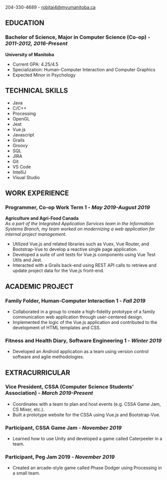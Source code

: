 204-330-4689 - robitai4@myumanitoba.ca

## **EDUCATION**  
### **Bachelor of Science, Major in Computer Science (Co-op)** - _2011-2012, 2016-Present_  
**University of Manitoba**
* Current GPA: 4.25/4.5
* Specialization: Human-Computer Interaction and Computer Graphics
* Expected Minor in Psychology

## **TECHNICAL SKILLS**  

* Java  
* C/C++  
* Processing  
* OpenGL  
* Jest  
* Vue.js  
* Javascript  
* Grails
* Groovy
* SQL
* JIRA
* Git
* VS Code
* IntelliJ
* Visual Studio

## **WORK EXPERIENCE**  
### **Programmer, Co-op Work Term 1** - _May 2019-August 2019_  
**Agriculture and Agri-Food Canada**  
_As a part of the Integrated Application Services team in the Information Systems Branch, my team worked on modernizing a web application for internal project management._
* Utilized Vue.js and related libraries such as Vuex, Vue Router, and Bootstrap-Vue to develop a reactive single page application.
* Developed a suite of unit tests for Vue.js components using Vue Test Utils and Jest.
* Interacted with a Grails back-end using REST API calls to retrieve and update project data for the Vue.js front-end.

## **ACADEMIC PROJECT**  
### **Family Folder, Human-Computer Interaction 1** - _Fall 2019_
* Collaborated in a group to create a high-fidelity prototype of a family communication web application through user-centered design.
* Implemented the logic of the Vue.js application and contributed to the development of HTML templates and CSS.

### **Fitness and Health Diary, Software Engineering 1** - _Winter 2019_
* Developed an Android application as a team using version control software and agile methodologies.

## **EXTRACURRICULAR**  
### **Vice President, CSSA (Computer Science Students’ Association)** - _March 2019-Present_  
* Coordinates with a team to plan and host events (e.g. CSSA Game Jam, CS Mixer, etc.).  
* Built a prototype website for the CSSA using Vue.js and Bootstrap-Vue.  

### **Participant, CSSA Game Jam**  - _November 2019_
* Learned how to use Unity and developed a game called Caterpeeler in a team.  

### **Participant, Peg Jam 2019**  - _November 2019_
* Created an arcade-style game called Phase Dodger using Processing in a small team.
